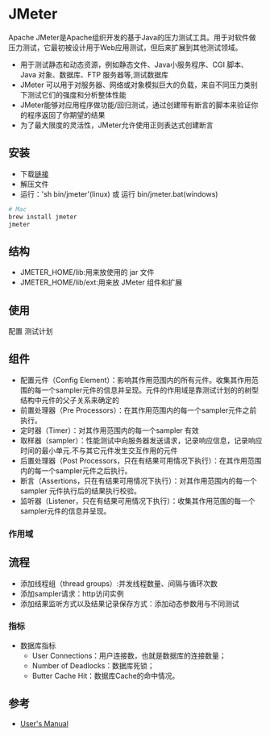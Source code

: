 # JMeter

Apache JMeter是Apache组织开发的基于Java的压力测试工具。用于对软件做压力测试，它最初被设计用于Web应用测试，但后来扩展到其他测试领域。 

* 用于测试静态和动态资源，例如静态文件、Java小服务程序、CGI 脚本、Java 对象、数据库、FTP 服务器等,测试数据库
* JMeter 可以用于对服务器、网络或对象模拟巨大的负载，来自不同压力类别下测试它们的强度和分析整体性能
* JMeter能够对应用程序做功能/回归测试，通过创建带有断言的脚本来验证你的程序返回了你期望的结果
* 为了最大限度的灵活性，JMeter允许使用正则表达式创建断言

## 安装

* 下载[链接](http://jmeter.apache.org/download_jmeter.cgi)
* 解压文件
* 运行：'sh bin/jmeter'(linux) 或 运行 bin/jmeter.bat(windows)

```sh
# Mac
brew install jmeter
jmeter
```

## 结构

* JMETER_HOME/lib:用来放使用的 jar 文件
* JMETER_HOME/lib/ext:用来放 JMeter 组件和扩展
## 使用

配置 测试计划

## 组件

* 配置元件（Config Element）：影响其作用范围内的所有元件。收集其作用范围的每一个sampler元件的信息并呈现。元件的作用域是靠测试计划的的树型结构中元件的父子关系来确定的
* 前置处理器（Pre Processors）：在其作用范围内的每一个sampler元件之前执行。
* 定时器（Timer）：对其作用范围内的每一个sampler 有效
* 取样器（sampler）：性能测试中向服务器发送请求，记录响应信息，记录响应时间的最小单元.不与其它元件发生交互作用的元件
* 后置处理器（Post Processors，只在有结果可用情况下执行）：在其作用范围内的每一个sampler元件之后执行。
* 断言（Assertions，只在有结果可用情况下执行）：对其作用范围内的每一个sampler 元件执行后的结果执行校验。
* 监听器（Listener，只在有结果可用情况下执行）：收集其作用范围的每一个sampler元件的信息并呈现。

### 作用域



## 流程

* 添加线程组（thread groups）:并发线程数量、间隔与循环次数
* 添加sampler请求：http访问实例
* 添加结果监听方式以及结果记录保存方式：添加动态参数用与不同测试

### 指标

* 数据库指标
    - User Connections：用户连接数，也就是数据库的连接数量；
    - Number of Deadlocks：数据库死锁；
    - Butter Cache Hit：数据库Cache的命中情况。

## 参考

* [User's Manual](http://jmeter.apache.org/usermanual/)
